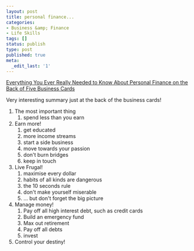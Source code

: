 ```yaml
---
layout: post
title: personal finance...
categories:
- Business &amp; Finance
- Life Skills
tags: []
status: publish
type: post
published: true
meta:
  _edit_last: '1'
---
```

<a href="http://www.thesimpledollar.com/2007/11/29/everything-you-ever-really-needed-to-know-about-personal-finance-on-the-back-of-five-business-cards/">Everything You Ever Really Needed to Know About Personal Finance on the Back of Five Business Cards</a>

Very interesting summary just at the back of the business cards!
<ol>
	<li>The most important thing
<ol>
	<li>spend less than you earn</li>
</ol>
</li>
	<li>Earn more!
<ol>
	<li>get educated</li>
	<li>more income streams</li>
	<li>start a side business</li>
	<li>move towards your passion</li>
	<li>don't burn bridges</li>
	<li>keep in touch</li>
</ol>
</li>
	<li>Live Frugal!
<ol>
	<li>maximise every dollar</li>
	<li>habits of all kinds are dangerous</li>
	<li>the 10 seconds rule</li>
	<li>don't make yourself miserable</li>
	<li>... but don't forget the big picture</li>
</ol>
</li>
	<li>Manage money!
<ol>
	<li>Pay off all high interest debt, such as credit cards</li>
	<li>Build an emergency fund</li>
	<li>Max out retirement</li>
	<li>Pay off all debts</li>
	<li>invest</li>
</ol>
</li>
	<li>Control your destiny!</li>
</ol>
